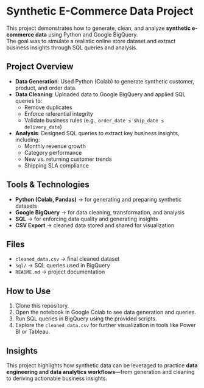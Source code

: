 # Synthetic E-Commerce Data Project

This project demonstrates how to generate, clean, and analyze **synthetic e-commerce data** using Python and Google BigQuery.  
The goal was to simulate a realistic online store dataset and extract business insights through SQL queries and analysis.

## Project Overview
- **Data Generation**: Used Python (Colab) to generate synthetic customer, product, and order data.  
- **Data Cleaning**: Uploaded data to Google BigQuery and applied SQL queries to:  
  - Remove duplicates  
  - Enforce referential integrity  
  - Validate business rules (e.g., `order_date ≤ ship_date ≤ delivery_date`)  
- **Analysis**: Designed SQL queries to extract key business insights, including:  
  - Monthly revenue growth  
  - Category performance  
  - New vs. returning customer trends  
  - Shipping SLA compliance  

## Tools & Technologies
- **Python (Colab, Pandas)** → for generating and preparing synthetic datasets  
- **Google BigQuery** → for data cleaning, transformation, and analysis  
- **SQL** → for enforcing data quality and generating insights  
- **CSV Export** → cleaned data stored and shared for visualization  

## Files
- `cleaned_data.csv` → final cleaned dataset  
- `sql/` → SQL queries used in BigQuery  
- `README.md` → project documentation  

## How to Use
1. Clone this repository.  
2. Open the notebook in Google Colab to see data generation and queries.  
3. Run SQL queries in BigQuery using the provided scripts.  
4. Explore the `cleaned_data.csv` for further visualization in tools like Power BI or Tableau.  

## Insights
This project highlights how synthetic data can be leveraged to practice **data engineering and data analytics workflows**—from generation and cleaning to deriving actionable business insights.
